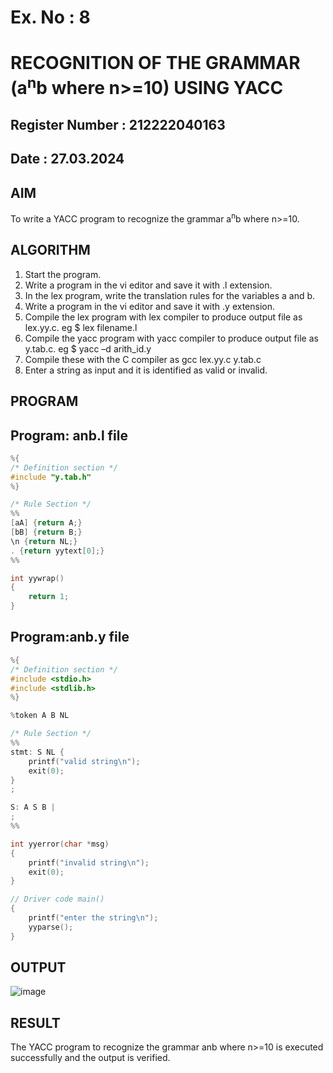 # Ex. No : 8	
# RECOGNITION OF THE GRAMMAR (a<sup>n</sup>b where n>=10) USING YACC
## Register Number : 212222040163
## Date : 27.03.2024

## AIM   
To write a YACC program to recognize the grammar a<sup>n</sup>b where n>=10.

## ALGORITHM
1.	Start the program.
2.	Write a program in the vi editor and save it with .l extension.
3.	In the lex program, write the translation rules for the variables a and b.
4.	Write a program in the vi editor and save it with .y extension.
5.	Compile the lex program with lex compiler to produce output file as lex.yy.c. eg $ lex filename.l
6.	Compile the yacc program with yacc compiler to produce output file as y.tab.c. eg $ yacc –d arith_id.y
7.	Compile these with the C compiler as gcc lex.yy.c y.tab.c
8.	Enter a string as input and it is identified as valid or invalid.
 
## PROGRAM
## Program: anb.l file
```c
%{
/* Definition section */
#include "y.tab.h"
%}

/* Rule Section */
%%
[aA] {return A;}
[bB] {return B;}
\n {return NL;}
. {return yytext[0];}
%%

int yywrap()
{
    return 1;
}
```
## Program:anb.y file
```c
%{
/* Definition section */
#include <stdio.h>
#include <stdlib.h>
%}

%token A B NL

/* Rule Section */
%%
stmt: S NL { 
    printf("valid string\n");
    exit(0); 
}
;

S: A S B |
;
%%

int yyerror(char *msg)
{
    printf("invalid string\n"); 
    exit(0);
}

// Driver code main()
{
    printf("enter the string\n"); 
    yyparse();
}

```


## OUTPUT 
![image](https://github.com/SudharsanamRK/19CS409-Compiler-Design-Lab/assets/115523484/8164c088-8183-46a0-aec2-c5ae9dcf97dc)

## RESULT
The YACC program to recognize the grammar anb where n>=10 is executed successfully and the output is verified.

